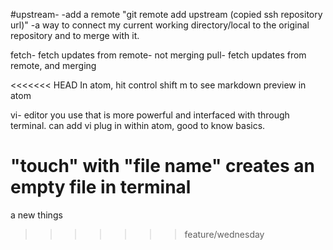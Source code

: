 #upstream-
-add a remote "git remote add upstream (copied ssh repository url)"
-a way to connect my current working directory/local to the original repository and to merge with it.

fetch- fetch updates from remote- not merging
pull- fetch updates from remote, and merging

<<<<<<< HEAD
In atom, hit control shift m to see markdown preview in atom

vi- editor you use that is more powerful and interfaced with through terminal. can add vi plug in within atom, good to know basics.

"touch" with "file name" creates an empty file in terminal
=======
a new things
>>>>>>> feature/wednesday
